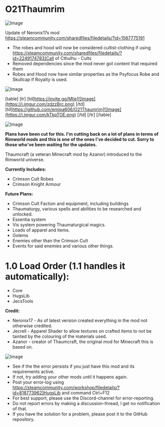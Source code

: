 # O21Thaumrim

![Image](https://i.imgur.com/WAEzk68.png)

Update of Neronix17s mod
https://steamcommunity.com/sharedfiles/filedetails/?id=1567775191

- The robes and hood will now be considered cultist-clothing if using https://steamcommunity.com/sharedfiles/filedetails/?id=2249174783]Call of Cthulhu - Cults
- Removed dependencies since the mod never got content that required them
- Robes and Hood now have similar properties as the Psyfocus Robe and Skullcap if Royalty is used.

![Image](https://i.imgur.com/7Gzt3Rg.png)


[table]
    [tr]
        [td]https://invite.gg/Mlie]![Image](https://i.imgur.com/zdzzBrc.png)
[/td]
        [td]https://github.com/emipa606/O21Thaumrim]![Image](https://i.imgur.com/kTkpTOE.png)
[/td]
    [/tr]
[/table]
	
![Image](https://i.imgur.com/NOW7jU1.png)

**Plans have been cut for this. I&apos;m cutting back on a lot of plans in terms of Rimworld mods and this is one of the ones I&apos;ve decided to cut. Sorry to those who&apos;ve been waiting for the updates.**

Thaumcraft (a veteran Minecraft mod by Azanor) introduced to the Rimworld universe.

**Currently Includes:**

- Crimson Cult Robes
- Crimson Knight Armour


**Future Plans:**

- Crimson Cult Faction and equipment, including buildings
- Thaumaturgy, various spells and abilities to be researched and unlocked.
- Essentia system
- Vis system powering Thaumaturgical magics.
- Loads of apparel and items.
- Golems
- Enemies other than the Crimson Cult
- Events for said enemies and various other things.


# **1.0 Load Order (1.1 handles it automatically):**


- Core 
- HugsLib
- JecsTools


**Credit:**

- Neronix17 - As of latest version created everything in the mod not otherwise credited.
- Jecrell - Apparel Shader to allow textures on crafted items to not be tainted by the colouring of the materials used.
- Azanor - creator of Thaumcraft, the original mod for Minecraft this is based on.


![Image](https://i.imgur.com/Rs6T6cr.png)



-  See if the the error persists if you just have this mod and its requirements active.
-  If not, try adding your other mods until it happens again.
-  Post your error-log using https://steamcommunity.com/workshop/filedetails/?id=818773962]HugsLib and command Ctrl+F12
-  For best support, please use the Discord-channel for error-reporting.
-  Do not report errors by making a discussion-thread, I get no notification of that.
-  If you have the solution for a problem, please post it to the GitHub repository.



